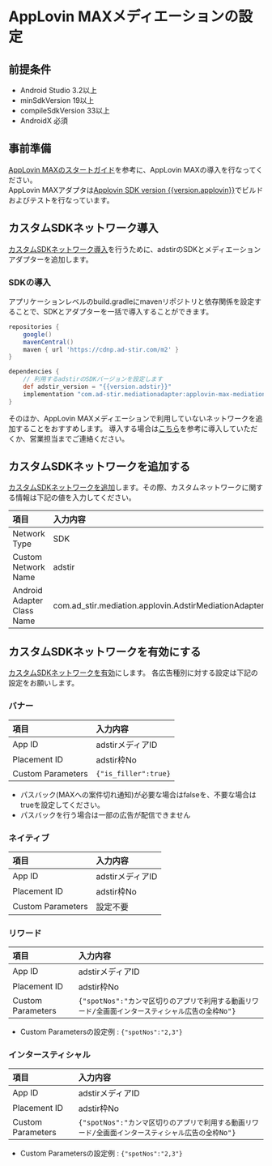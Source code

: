 # AppLovin MAXメディエーションの設定

## 前提条件

* Android Studio 3.2以上
* minSdkVersion 19以上
* compileSdkVersion 33以上
* AndroidX 必須

## 事前準備

[AppLovin MAXのスタートガイド](https://dash.applovin.com/documentation/mediation/android/getting-started/integration)を参考に、AppLovin MAXの導入を行なってください。  
AppLovin MAXアダプタは[Applovin SDK version {{version.applovin}}](https://github.com/AppLovin/AppLovin-MAX-SDK-Android/releases)でビルドおよびテストを行なっています。

## カスタムSDKネットワーク導入

[カスタムSDKネットワーク導入](https://dash.applovin.com/documentation/mediation/android/mediation-setup/custom-sdk)を行うために、adstirのSDKとメディエーションアダプターを追加します。  

### SDKの導入

アプリケーションレベルのbuild.gradleにmavenリポジトリと依存関係を設定することで、SDKとアダプターを一括で導入することができます。

```groovy hl_lines="7 11"
repositories {
    google()
    mavenCentral()
    maven { url 'https://cdnp.ad-stir.com/m2' }
}

dependencies {
    // 利用するadstirのSDKバージョンを設定します
    def adstir_version = "{{version.adstir}}"
    implementation "com.ad-stir.mediationadapter:applovin-max-mediation-adapter:${adstir_version}"
}
```

そのほか、AppLovin MAXメディエーションで利用していないネットワークを追加することをおすすめします。
導入する場合は[こちら](../adstir/network/index.md)を参考に導入していただくか、営業担当までご連絡ください。


## カスタムSDKネットワークを追加する

[カスタムSDKネットワークを追加](https://dash.applovin.com/documentation/mediation/android/mediation-setup/custom-sdk#step-1.-add-custom-sdk-network-settings)します。その際、カスタムネットワークに関する情報は下記の値を入力してください。

| 項目 | 入力内容 |
| :--- | :--- |
| Network Type | SDK |
| Custom Network Name | adstir |
| Android Adapter Class Name | com.ad_stir.mediation.applovin.AdstirMediationAdapter |

## カスタムSDKネットワークを有効にする

[カスタムSDKネットワークを有効](https://dash.applovin.com/documentation/mediation/android/mediation-setup/custom-sdk#step-2.-enable-the-custom-sdk-network)にします。
各広告種別に対する設定は下記の設定をお願いします。

### バナー

| 項目 | 入力内容 |
| :--- | :--- |
| App ID | adstirメディアID |
| Placement ID | adstir枠No |
| Custom Parameters | `{"is_filler":true}` |

* パスバック(MAXへの案件切れ通知)が必要な場合はfalseを、不要な場合はtrueを設定してください。
* パスバックを行う場合は一部の広告が配信できません

### ネイティブ

| 項目 | 入力内容 |
| :--- | :--- |
| App ID | adstirメディアID |
| Placement ID | adstir枠No |
| Custom Parameters | 設定不要 |

### リワード

| 項目 | 入力内容 |
| :--- | :--- |
| App ID | adstirメディアID |
| Placement ID | adstir枠No |
| Custom Parameters | `{"spotNos":"カンマ区切りのアプリで利用する動画リワード/全画面インタースティシャル広告の全枠No"}` |

* Custom Parametersの設定例 : `{"spotNos":"2,3"}`

### インタースティシャル

| 項目 | 入力内容 |
| :--- | :--- |
| App ID | adstirメディアID |
| Placement ID | adstir枠No |
| Custom Parameters | `{"spotNos":"カンマ区切りのアプリで利用する動画リワード/全画面インタースティシャル広告の全枠No"}` |

* Custom Parametersの設定例 : `{"spotNos":"2,3"}`
